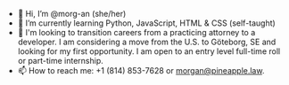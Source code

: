 - 👋 Hi, I’m @morg-an (she/her)
- 🌱 I’m currently learning Python, JavaScript, HTML & CSS (self-taught)
- 💞️ I'm looking to transition careers from a practicing attorney to a developer. I am considering a move from the U.S. to Göteborg, SE and looking for my first opportunity. I am open to an entry level full-time roll or part-time internship.
- 📫 How to reach me: +1 (814) 853-7628 or morgan@pineapple.law. 

<!---
morg-an/morg-an is a ✨ special ✨ repository because its `README.md` (this file) appears on your GitHub profile.
You can click the Preview link to take a look at your changes.
--->
